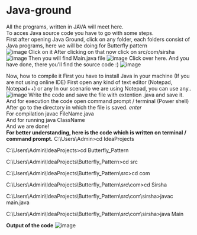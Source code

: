 # Java-ground
All the programs, written in JAVA will meet here.<br>
To acces Java source code you have to go with some steps. <br>
First after opening Java Ground, click on any folder, each folders consist of Java programs, here we will be doing for Butterfly pattern <br>
![image](https://user-images.githubusercontent.com/69218962/216254597-749bc246-fcaf-4f18-ac61-7c981f060864.png)
Click on it
After clicking on that now click on src/com/sirsha
![image](https://user-images.githubusercontent.com/69218962/216254681-3f3b5dc8-5fda-4a69-82dc-99840c4a1d3a.png)
Then you will find Main.java file
![image](https://user-images.githubusercontent.com/69218962/216254784-80db3480-3c12-4b77-b41e-b0f6c9740803.png)
Click over here.
And you have done, there you'll find the source code :)
![image](https://user-images.githubusercontent.com/69218962/216254963-e68b50c7-3ebd-4a58-881e-adc10fd54435.png)

Now, how to compile it
First you have to install Java in your machine (If you are not using online IDE) 
First open any kind of text editor (Notepad, Notepad++) or any
In our scenario we are using Notepad, you can use any..
![image](https://user-images.githubusercontent.com/69218962/216255586-840ce845-247d-452b-b7fc-1a2d3a7fd871.png)
Write the code and save the file with extention .java and save it. <br>
And for execution the code open command prompt / terminal (Power shell)
After go to the directory in which the file is saved. *enter* <br>
For compilation  javac FileName.java <br>
And for running java ClassName <br>
And we are done! <br>
**For better understanding, here is the code which is written on terminal / command prompt.**
C:\Users\Admin>cd IdeaProjects

C:\Users\Admin\IdeaProjects>cd Butterfly_Pattern

C:\Users\Admin\IdeaProjects\Butterfly_Pattern>cd src

C:\Users\Admin\IdeaProjects\Butterfly_Pattern\src>cd com

C:\Users\Admin\IdeaProjects\Butterfly_Pattern\src\com>cd Sirsha

C:\Users\Admin\IdeaProjects\Butterfly_Pattern\src\com\sirsha>javac main.java

C:\Users\Admin\IdeaProjects\Butterfly_Pattern\src\com\sirsha>java Main

**Output of the code**
![image](https://user-images.githubusercontent.com/69218962/217639212-41d4ab49-2e1e-4c49-89f9-1b2292b9f775.png)
